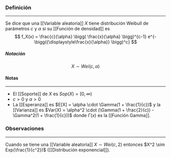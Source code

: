 ### Definición
---
Se dice que una [[Variable aleatoria]] $X$ tiene distribución Weibull de parámetros $c$ y $\alpha$ si su [[Función de densidad]] es $$ f_X(x) = \frac{c}{\alpha} \bigg( \frac{x}{\alpha} \bigg)^{c-1} e^{-\bigg({\displaystyle\frac{x}{\alpha}} \bigg)^c} $$
##### Notación
$$ X \sim Wei(c, \alpha) $$

#### Notas
---
* El [[Soporte]] de $X$ es $Sop(X) = [0, \infty)$ 
* $c > 0$ y $\alpha > 0$
* La [[Esperanza]] es $E[X] = \alpha \cdot \Gamma(1 + \frac{1}{c})$ y la [[Varianza]] es $Var(X) = \alpha^2 \cdot (\Gamma(1 + \frac{2}{c}) - \Gamma^2(1 + \frac{1}{c}))$ donde $\Gamma(x)$ es la [[Función Gamma]].


### Observaciones
---
Cuando se tiene una [[Variable aleatoria]] $X \sim Wei(c, 2)$ entonces $X^2 \sim Exp(\frac{1}{c^2})$ ([[Distribución exponencial]]).
